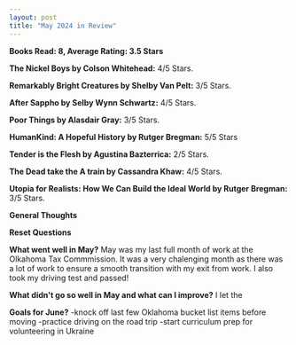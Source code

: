 ```yaml
---
layout: post
title: "May 2024 in Review"
---
```


**Books Read: 8, Average Rating: 3.5 Stars**

**The Nickel Boys by Colson Whitehead:**  4/5 Stars.

**Remarkably Bright Creatures by Shelby Van Pelt:**  3/5 Stars. 

**After Sappho by Selby Wynn Schwartz:** 4/5 Stars. 

**Poor Things by Alasdair Gray:** 3/5 Stars.

**HumanKind: A Hopeful History by Rutger Bregman:** 5/5 Stars

**Tender is the Flesh by Agustina Bazterrica:** 2/5 Stars.

**The Dead take the A train by Cassandra Khaw:** 4/5 Stars.

**Utopia for Realists: How We Can Build the Ideal World by Rutger Bregman:** 3/5 Stars.


**General Thoughts**

**Reset Questions**

**What went well in May?**
May was my last full month of work at the Olkahoma Tax Commmission. It was a very chalenging month as there was a lot of work to ensure a smooth transition with my exit from work. I also took my driving test and passed!

**What didn't go so well in May and what can I improve?**
I let the 

**Goals for June?**
-knock off last few Oklahoma bucket list items before moving
-practice driving on the road trip
-start curriculum prep for volunteering in Ukraine

